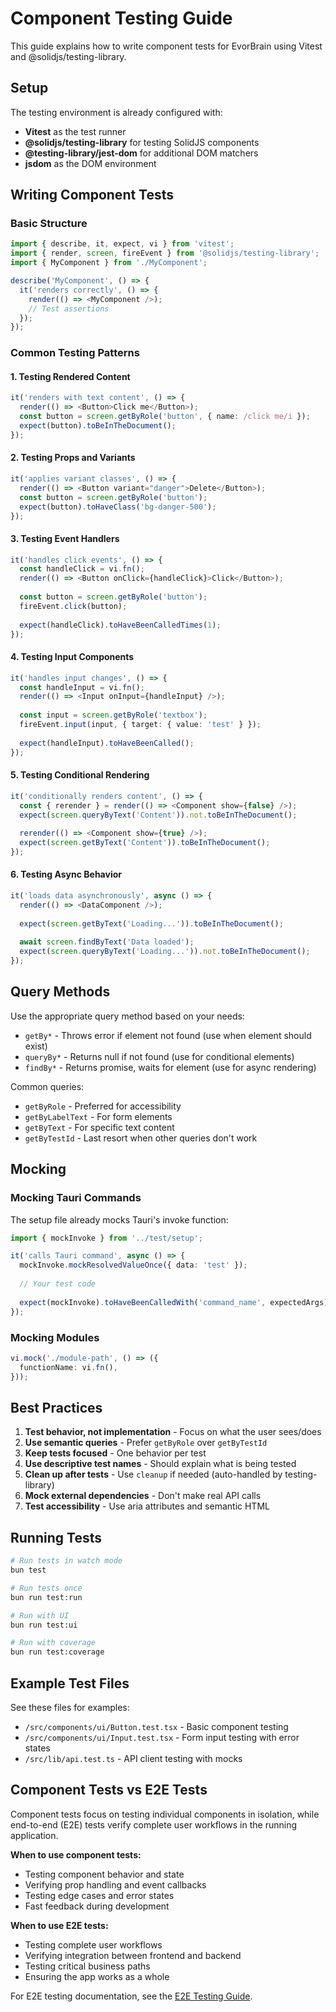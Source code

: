 # Component Testing Guide

This guide explains how to write component tests for EvorBrain using Vitest and @solidjs/testing-library.

## Setup

The testing environment is already configured with:
- **Vitest** as the test runner
- **@solidjs/testing-library** for testing SolidJS components
- **@testing-library/jest-dom** for additional DOM matchers
- **jsdom** as the DOM environment

## Writing Component Tests

### Basic Structure

```typescript
import { describe, it, expect, vi } from 'vitest';
import { render, screen, fireEvent } from '@solidjs/testing-library';
import { MyComponent } from './MyComponent';

describe('MyComponent', () => {
  it('renders correctly', () => {
    render(() => <MyComponent />);
    // Test assertions
  });
});
```

### Common Testing Patterns

#### 1. Testing Rendered Content

```typescript
it('renders with text content', () => {
  render(() => <Button>Click me</Button>);
  const button = screen.getByRole('button', { name: /click me/i });
  expect(button).toBeInTheDocument();
});
```

#### 2. Testing Props and Variants

```typescript
it('applies variant classes', () => {
  render(() => <Button variant="danger">Delete</Button>);
  const button = screen.getByRole('button');
  expect(button).toHaveClass('bg-danger-500');
});
```

#### 3. Testing Event Handlers

```typescript
it('handles click events', () => {
  const handleClick = vi.fn();
  render(() => <Button onClick={handleClick}>Click</Button>);
  
  const button = screen.getByRole('button');
  fireEvent.click(button);
  
  expect(handleClick).toHaveBeenCalledTimes(1);
});
```

#### 4. Testing Input Components

```typescript
it('handles input changes', () => {
  const handleInput = vi.fn();
  render(() => <Input onInput={handleInput} />);
  
  const input = screen.getByRole('textbox');
  fireEvent.input(input, { target: { value: 'test' } });
  
  expect(handleInput).toHaveBeenCalled();
});
```

#### 5. Testing Conditional Rendering

```typescript
it('conditionally renders content', () => {
  const { rerender } = render(() => <Component show={false} />);
  expect(screen.queryByText('Content')).not.toBeInTheDocument();
  
  rerender(() => <Component show={true} />);
  expect(screen.getByText('Content')).toBeInTheDocument();
});
```

#### 6. Testing Async Behavior

```typescript
it('loads data asynchronously', async () => {
  render(() => <DataComponent />);
  
  expect(screen.getByText('Loading...')).toBeInTheDocument();
  
  await screen.findByText('Data loaded');
  expect(screen.queryByText('Loading...')).not.toBeInTheDocument();
});
```

## Query Methods

Use the appropriate query method based on your needs:

- `getBy*` - Throws error if element not found (use when element should exist)
- `queryBy*` - Returns null if not found (use for conditional elements)
- `findBy*` - Returns promise, waits for element (use for async rendering)

Common queries:
- `getByRole` - Preferred for accessibility
- `getByLabelText` - For form elements
- `getByText` - For specific text content
- `getByTestId` - Last resort when other queries don't work

## Mocking

### Mocking Tauri Commands

The setup file already mocks Tauri's invoke function:

```typescript
import { mockInvoke } from '../test/setup';

it('calls Tauri command', async () => {
  mockInvoke.mockResolvedValueOnce({ data: 'test' });
  
  // Your test code
  
  expect(mockInvoke).toHaveBeenCalledWith('command_name', expectedArgs);
});
```

### Mocking Modules

```typescript
vi.mock('./module-path', () => ({
  functionName: vi.fn(),
}));
```

## Best Practices

1. **Test behavior, not implementation** - Focus on what the user sees/does
2. **Use semantic queries** - Prefer `getByRole` over `getByTestId`
3. **Keep tests focused** - One behavior per test
4. **Use descriptive test names** - Should explain what is being tested
5. **Clean up after tests** - Use `cleanup` if needed (auto-handled by testing-library)
6. **Mock external dependencies** - Don't make real API calls
7. **Test accessibility** - Use aria attributes and semantic HTML

## Running Tests

```bash
# Run tests in watch mode
bun test

# Run tests once
bun run test:run

# Run with UI
bun run test:ui

# Run with coverage
bun run test:coverage
```

## Example Test Files

See these files for examples:
- `/src/components/ui/Button.test.tsx` - Basic component testing
- `/src/components/ui/Input.test.tsx` - Form input testing with error states
- `/src/lib/api.test.ts` - API client testing with mocks

## Component Tests vs E2E Tests

Component tests focus on testing individual components in isolation, while end-to-end (E2E) tests verify complete user workflows in the running application.

**When to use component tests:**
- Testing component behavior and state
- Verifying prop handling and event callbacks
- Testing edge cases and error states
- Fast feedback during development

**When to use E2E tests:**
- Testing complete user workflows
- Verifying integration between frontend and backend
- Testing critical business paths
- Ensuring the app works as a whole

For E2E testing documentation, see the [E2E Testing Guide](/e2e/README.md).